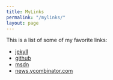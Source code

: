 ```yaml
---
title: MyLinks
permalink: "/mylinks/"
layout: page
---
```


This is a list of some of my favorite links:

* [jekyll](https://github.com/jekyll/jekyll)
* [github](https://github.com "github")
* [msdn](https://msdn.microsoft.com "msdn")
* <a href='https://news.ycombinator.com' target='_blank'>news.ycombinator.com</a>
